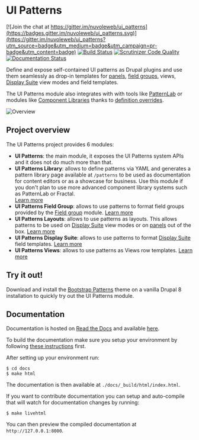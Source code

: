 # UI Patterns

[![Join the chat at https://gitter.im/nuvoleweb/ui_patterns](https://badges.gitter.im/nuvoleweb/ui_patterns.svg)](https://gitter.im/nuvoleweb/ui_patterns?utm_source=badge&utm_medium=badge&utm_campaign=pr-badge&utm_content=badge)
[![Build Status](https://travis-ci.org/nuvoleweb/ui_patterns.svg?branch=8.x-1.x)](https://travis-ci.org/nuvoleweb/ui_patterns)
[![Scrutinizer Code Quality](https://scrutinizer-ci.com/g/nuvoleweb/ui_patterns/badges/quality-score.png?b=8.x-1.x)](https://scrutinizer-ci.com/g/nuvoleweb/ui_patterns/?branch=8.x-1.x)
[![Documentation Status](https://readthedocs.org/projects/ui-patterns/badge/?version=8.x-1.x)](http://ui-patterns.readthedocs.io/en/8.x-1.x/?badge=8.x-1.x)

Define and expose self-contained UI patterns as Drupal plugins and use them seamlessly as drop-in templates for
[panels](https://www.drupal.org/project/panels), [field groups](https://www.drupal.org/project/field_group), views,
[Display Suite](https://www.drupal.org/project/ds) view modes and field templates.

The UI Patterns module also integrates with with tools like [PatternLab](http://patternlab.io/) or modules like
[Component Libraries](https://www.drupal.org/project/components) thanks to
[definition overrides](http://ui-patterns.readthedocs.io/en/8.x-1.x/content/patterns-definition.html#override-patterns-behavior).

![Overview](https://raw.githubusercontent.com/nuvoleweb/ui_patterns/8.x-1.x/docs/images/patterns-overview.png)

## Project overview

The UI Patterns project provides 6 modules:

- **UI Patterns**: the main module, it exposes the UI Patterns system APIs and it does not do much more than that.
- **UI Patterns Library**: allows to define patterns via YAML and generates a pattern library page available at `/patterns`
  to be used as documentation for content editors or as a showcase for business. Use this module if you don't plan to
  use more advanced component library systems such as PatternLab or Fractal.  
  [Learn more](http://ui-patterns.readthedocs.io/en/8.x-1.x/content/patterns-definition.html)
- **UI Patterns Field Group**: allows to use patterns to format field groups provided by the
  [Field group](https://www.drupal.org/project/field_group) module.
  [Learn more](http://ui-patterns.readthedocs.io/en/8.x-1.x/content/field-group.html)
- **UI Patterns Layouts**: allows to use patterns as layouts. This allows patterns to be used on
  [Display Suite](https://www.drupal.org/project/ds) view modes or on [panels](https://www.drupal.org/project/panels)
  out of the box. [Learn more](http://ui-patterns.readthedocs.io/en/8.x-1.x/content/layout-plugin.html)
- **UI Patterns Display Suite**: allows to use patterns to format [Display Suite](https://www.drupal.org/project/ds)
  field templates. [Learn more](http://ui-patterns.readthedocs.io/en/8.x-1.x/content/field-templates.html)
- **UI Patterns Views**: allows to use patterns as Views row templates.
  [Learn more](http://ui-patterns.readthedocs.io/en/8.x-1.x/content/views.html)

## Try it out!

Download and install the [Bootstrap Patterns](https://github.com/nuvoleweb/bootstrap_patterns) theme on a vanilla Drupal
8 installation to quickly try out the UI Patterns module.


## Documentation

Documentation is hosted on [Read the Docs](https://readthedocs.org/) and available [here](http://ui-patterns.readthedocs.io/en/8.x-1.x).

To build the documentation make sure you setup your environment by following
[these instructions](http://read-the-docs.readthedocs.io/en/latest/getting_started.html) first.

After setting up your environment run:

```
$ cd docs
$ make html
```

The documentation is then available at ``./docs/_build/html/index.html``.

If you want to contribute documentation you can setup and auto-compile that will watch for documentation changes by running:

```
$ make livehtml
```

You can then preview the compiled documentation at ``http://127.0.0.1:8000``.
